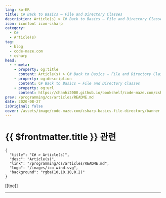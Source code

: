 ```yaml
---
lang: ko-KR
title: C# Back to Basics – File and Directory Classes
description: Article(s) > C# Back to Basics – File and Directory Classes
icon: iconfont icon-csharp
category: 
  - C#
  - Article(s)
tag: 
  - blog
  - code-maze.com
  - csharp
head:  
  - - meta:
    - property: og:title
      content: Article(s) > C# Back to Basics – File and Directory Classes
    - property: og:description
      content: C# Back to Basics – File and Directory Classes
    - property: og:url
      content: https://chanhi2000.github.io/bookshelf/code-maze.com/csharp-basics-file-directory.html
prev: /programming/cs/articles/README.md
date: 2020-08-27
isOriginal: false
cover: /assets/image/code-maze.com/csharp-basics-file-directory/banner.png
---
```


# {{ $frontmatter.title }} 관련

```component VPCard
{
  "title": "C# > Article(s)",
  "desc": "Article(s)",
  "link": "/programming/cs/articles/README.md",
  "logo": "/images/ico-wind.svg",
  "background": "rgba(10,10,10,0.2)"
}
```

[[toc]]

---

<SiteInfo
  name="C# Back to Basics – File and Directory Classes"
  desc="Find out how to work with files by using File and Directory classes. Furthermore, learn about their methods and how to use them as well."
  url="https://code-maze.com/csharp-basics-file-directory/"
  logo="/assets/image/code-maze.com/favicon.png"
  preview="/assets/image/code-maze.com/csharp-basics-file-directory/banner.png"/>

<!-- TODO: 작성 -->
